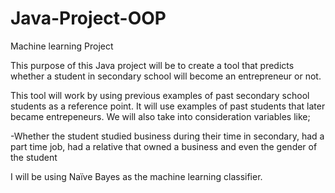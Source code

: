 # Java-Project-OOP

Machine learning Project 

This purpose of this Java project will be to create a tool that predicts whether a student in secondary school will become an entrepreneur or not.

This tool will work by using previous examples of past secondary school students as a reference point. It will use examples of past students that later became entrepeneurs. We will also take into consideration variables like;

-Whether the student studied business during their time in secondary, had a part time job, had a relative that owned a business and even the gender of the student 

I will be using Naïve Bayes as the machine learning classifier.  
